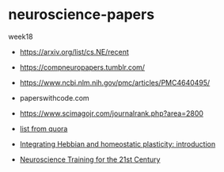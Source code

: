# neuroscience-papers

week18


- https://arxiv.org/list/cs.NE/recent
- https://compneuropapers.tumblr.com/
- https://www.ncbi.nlm.nih.gov/pmc/articles/PMC4640495/
- paperswithcode.com
- https://www.scimagojr.com/journalrank.php?area=2800
- [list from quora](https://www.quora.com/Which-scientific-journals-are-relevant-to-neuroscience)

- [Integrating Hebbian and homeostatic plasticity: introduction](https://www.ncbi.nlm.nih.gov/pmc/articles/PMC5247598/)
- [Neuroscience Training for the 21st Century](https://www.sciencedirect.com/science/article/pii/S0896627316302094)

